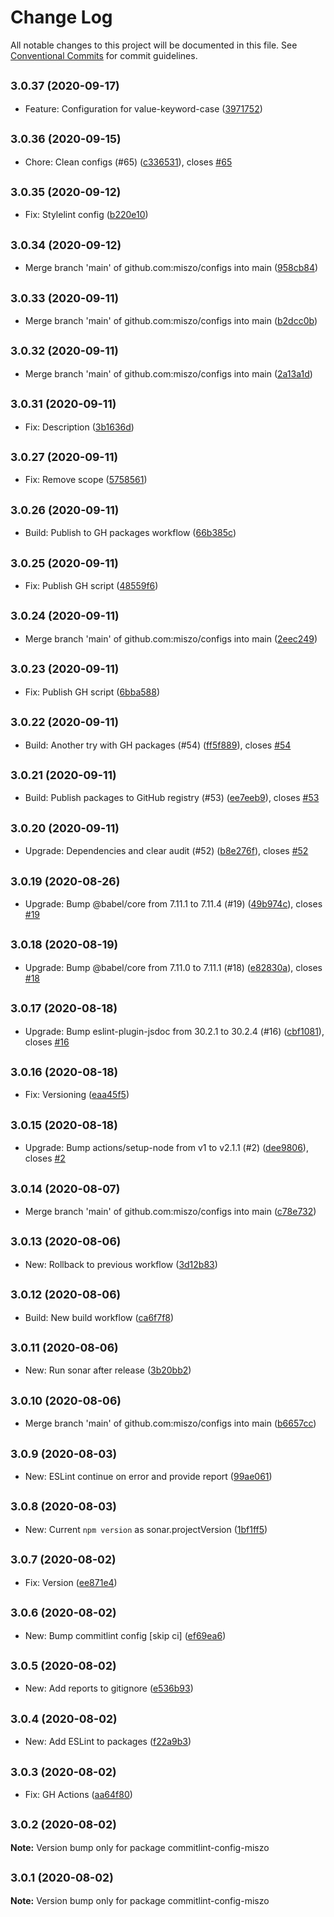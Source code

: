 # Change Log

All notable changes to this project will be documented in this file.
See [Conventional Commits](https://conventionalcommits.org) for commit guidelines.

## <small>3.0.37 (2020-09-17)</small>

* Feature: Configuration for value-keyword-case ([3971752](https://github.com/miszo/configs/commit/3971752))





## <small>3.0.36 (2020-09-15)</small>

* Chore: Clean configs (#65) ([c336531](https://github.com/miszo/configs/commit/c336531)), closes [#65](https://github.com/miszo/configs/issues/65)





## <small>3.0.35 (2020-09-12)</small>

* Fix: Stylelint config ([b220e10](https://github.com/miszo/configs/commit/b220e10))





## <small>3.0.34 (2020-09-12)</small>

* Merge branch 'main' of github.com:miszo/configs into main ([958cb84](https://github.com/miszo/configs/commit/958cb84))





## <small>3.0.33 (2020-09-11)</small>

* Merge branch 'main' of github.com:miszo/configs into main ([b2dcc0b](https://github.com/miszo/configs/commit/b2dcc0b))





## <small>3.0.32 (2020-09-11)</small>

* Merge branch 'main' of github.com:miszo/configs into main ([2a13a1d](https://github.com/miszo/configs/commit/2a13a1d))





## <small>3.0.31 (2020-09-11)</small>

* Fix: Description ([3b1636d](https://github.com/miszo/configs/commit/3b1636d))





## <small>3.0.27 (2020-09-11)</small>

* Fix: Remove scope ([5758561](https://github.com/miszo/configs/commit/5758561))





## <small>3.0.26 (2020-09-11)</small>

* Build: Publish to GH packages workflow ([66b385c](https://github.com/miszo/configs/commit/66b385c))





## <small>3.0.25 (2020-09-11)</small>

* Fix: Publish GH script ([48559f6](https://github.com/miszo/configs/commit/48559f6))





## <small>3.0.24 (2020-09-11)</small>

* Merge branch 'main' of github.com:miszo/configs into main ([2eec249](https://github.com/miszo/configs/commit/2eec249))





## <small>3.0.23 (2020-09-11)</small>

* Fix: Publish GH script ([6bba588](https://github.com/miszo/configs/commit/6bba588))





## <small>3.0.22 (2020-09-11)</small>

* Build: Another try with GH packages (#54) ([ff5f889](https://github.com/miszo/configs/commit/ff5f889)), closes [#54](https://github.com/miszo/configs/issues/54)





## <small>3.0.21 (2020-09-11)</small>

* Build: Publish packages to GitHub registry (#53) ([ee7eeb9](https://github.com/miszo/configs/commit/ee7eeb9)), closes [#53](https://github.com/miszo/configs/issues/53)





## <small>3.0.20 (2020-09-11)</small>

* Upgrade: Dependencies and clear audit (#52) ([b8e276f](https://github.com/miszo/configs/commit/b8e276f)), closes [#52](https://github.com/miszo/configs/issues/52)





## <small>3.0.19 (2020-08-26)</small>

* Upgrade: Bump @babel/core from 7.11.1 to 7.11.4 (#19) ([49b974c](https://github.com/miszo/configs/commit/49b974c)), closes [#19](https://github.com/miszo/configs/issues/19)





## <small>3.0.18 (2020-08-19)</small>

* Upgrade: Bump @babel/core from 7.11.0 to 7.11.1 (#18) ([e82830a](https://github.com/miszo/configs/commit/e82830a)), closes [#18](https://github.com/miszo/configs/issues/18)





## <small>3.0.17 (2020-08-18)</small>

* Upgrade: Bump eslint-plugin-jsdoc from 30.2.1 to 30.2.4 (#16) ([cbf1081](https://github.com/miszo/configs/commit/cbf1081)), closes [#16](https://github.com/miszo/configs/issues/16)





## <small>3.0.16 (2020-08-18)</small>

* Fix: Versioning ([eaa45f5](https://github.com/miszo/configs/commit/eaa45f5))





## <small>3.0.15 (2020-08-18)</small>

* Upgrade: Bump actions/setup-node from v1 to v2.1.1 (#2) ([dee9806](https://github.com/miszo/configs/commit/dee9806)), closes [#2](https://github.com/miszo/configs/issues/2)





## <small>3.0.14 (2020-08-07)</small>

* Merge branch 'main' of github.com:miszo/configs into main ([c78e732](https://github.com/miszo/configs/commit/c78e732))





## <small>3.0.13 (2020-08-06)</small>

* New: Rollback to previous workflow ([3d12b83](https://github.com/miszo/configs/commit/3d12b83))





## <small>3.0.12 (2020-08-06)</small>

* Build: New build workflow ([ca6f7f8](https://github.com/miszo/configs/commit/ca6f7f8))





## <small>3.0.11 (2020-08-06)</small>

* New: Run sonar after release ([3b20bb2](https://github.com/miszo/configs/commit/3b20bb2))





## <small>3.0.10 (2020-08-06)</small>

* Merge branch 'main' of github.com:miszo/configs into main ([b6657cc](https://github.com/miszo/configs/commit/b6657cc))





## <small>3.0.9 (2020-08-03)</small>

* New: ESLint continue on error and provide report ([99ae061](https://github.com/miszo/configs/commit/99ae061))





## <small>3.0.8 (2020-08-03)</small>

* New: Current `npm version` as sonar.projectVersion ([1bf1ff5](https://github.com/miszo/configs/commit/1bf1ff5))





## <small>3.0.7 (2020-08-02)</small>

* Fix: Version ([ee871e4](https://github.com/miszo/configs/commit/ee871e4))





## <small>3.0.6 (2020-08-02)</small>

* New: Bump commitlint config [skip ci] ([ef69ea6](https://github.com/miszo/configs/commit/ef69ea6))





## <small>3.0.5 (2020-08-02)</small>

* New: Add reports to gitignore ([e536b93](https://github.com/miszo/configs/commit/e536b93))





## <small>3.0.4 (2020-08-02)</small>

* New: Add ESLint to packages ([f22a9b3](https://github.com/miszo/configs/commit/f22a9b3))





## <small>3.0.3 (2020-08-02)</small>

* Fix: GH Actions ([aa64f80](https://github.com/miszo/configs/commit/aa64f80))





## <small>3.0.2 (2020-08-02)</small>

**Note:** Version bump only for package commitlint-config-miszo





## <small>3.0.1 (2020-08-02)</small>

**Note:** Version bump only for package commitlint-config-miszo
